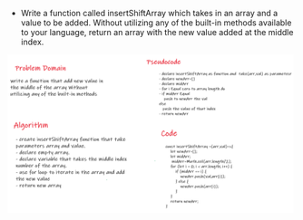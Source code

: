 
* Write a function called insertShiftArray which takes in an array and a value to be added. Without utilizing any of the built-in methods available to your language, return an array with the new value added at the middle index.


![codechallenge02](../imgs/codechallenge02.png) 